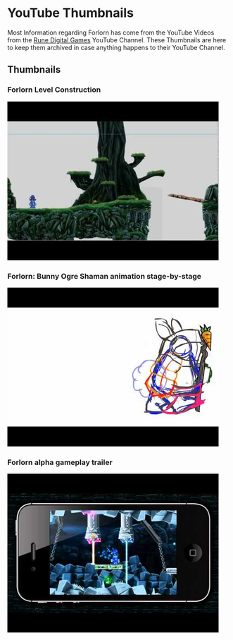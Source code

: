 # YouTube Thumbnails

Most Information regarding Forlorn has come from the YouTube Videos from the [Rune Digital Games](https://www.youtube.com/channel/UCDi6Bibo-8B32Q_cuEvWQJQ) YouTube Channel. These Thumbnails are here to keep them archived in case anything happens to their YouTube Channel.

## Thumbnails

### Forlorn Level Construction

![Forlorn Level Construction](https://raw.githubusercontent.com/Wyliemaster/forlorn-Docs/main/thumbnails/Thumbnail-archive/forlorn%20editor.jpg?token=APAH4ROCLXW5XWK7CWWJSK277HWC6)

### Forlorn: Bunny Ogre Shaman animation stage-by-stage

![Forlorn: Bunny Ogre Shaman animation stage-by-stage](https://raw.githubusercontent.com/Wyliemaster/forlorn-Docs/main/thumbnails/Thumbnail-archive/forlorn%20anim.jpg?token=APAH4RPNQGMPA535XTH6DPC77HWLA)

### Forlorn alpha gameplay trailer

![Forlorn alpha gameplay trailer](https://raw.githubusercontent.com/Wyliemaster/forlorn-Docs/main/thumbnails/Thumbnail-archive/forlorn%20trailer.jpg?token=APAH4RK6GX5B3BZ3Q2ENG7K77HWL4)


